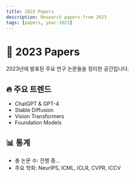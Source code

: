 ```yaml
---
title: 2023 Papers
description: Research papers from 2023
tags: [papers, year-2023]
---
```


# 📅 2023 Papers

2023년에 발표된 주요 연구 논문들을 정리한 공간입니다.

## 🔥 주요 트렌드
- ChatGPT & GPT-4
- Stable Diffusion
- Vision Transformers
- Foundation Models

## 📊 통계
- 총 논문 수: 진행 중...
- 주요 학회: NeurIPS, ICML, ICLR, CVPR, ICCV

